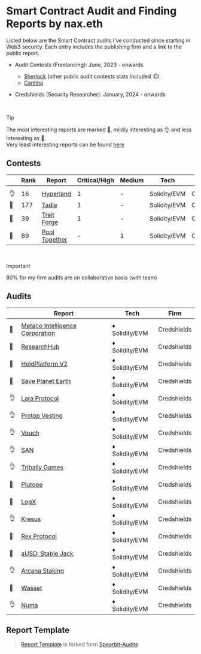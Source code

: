 # Smart Contract Audit and Finding Reports by nax.eth

Listed below are the Smart Contract audits I’ve conducted since starting in Web3 security. Each entry includes the publishing firm and a link to the public report.

- Audit Contests (Freelancing): June, 2023 - onwards

  - [Sherlock](https://audits.sherlock.xyz/watson/namx05) (other public audit contests stats included :D)
  - [Cantina](https://cantina.xyz/u/namx05)

- Credshields (Security Researcher): January, 2024 - onwards

<br>

> [!TIP]
> The most interesting reports are marked 💎, mildly interesting as 👌 and less interesting as 📰. <br>
> Very least interesting reports can be found [here](/least_interesting_reports/README.md)

## Contests

|     | Rank | Report                                                                                         | Critical/High | Medium | Tech         | Firm      |
| --- | ---- | ---------------------------------------------------------------------------------------------- | ------------- | ------ | ------------ | --------- |
|     |      |                                                                                                |               |        |              |           |
| 👌  | 16   | [Hyperland](https://cantina.xyz/competitions/cd180bb3-5d7d-46ed-8b99-d905e54a9d0b/leaderboard) | 1             | -      | Solidity/EVM | Cantina   |
| 💎  | 177  | [Tadle](https://codehawks.cyfrin.io/c/2024-08-tadle/s/679)                                     | 1             | -      | Solidity/EVM | CodeHawks |
| 💎  | 39   | [Trait Forge](solo/C4/TraitForge_July24.md)                                                    | 1             | -      | Solidity/EVM | CodeArena |
| 📰  | 89   | [Pool Together](solo/C4/PoolTogether_July23.md)                                                | -             | 1      | Solidity/EVM | CodeArena |

<br>

> [!IMPORTANT]
> 80% for my firm audits are on collaborative basis (with team)

## Audits

|     | Report                                                                                                                         | Tech           | Firm        |
| --- | ------------------------------------------------------------------------------------------------------------------------------ | -------------- | ----------- |
|     |                                                                                                                                |                |             |
| 💎  | [Metaco Intelligence Corporation](https://github.com/Credshields/audit-reports/blob/master/Zoth_Final_Audit_Report.pdf)        | ♦ Solidity/EVM | Credshields |
| 📰  | [ResearchHub](https://github.com/Credshields/audit-reports/blob/master/ResearchHub_SmartContract_Final_Audit_Report.pdf)       | ♦ Solidity/EVM | Credshields |
| 📰  | [HoldPlatform V2](https://github.com/Credshields/audit-reports/blob/master/HoldPlatform_Final_Audit_Report.pdf)                | ♦ Solidity/EVM | Credshields |
| 💎  | [Save Planet Earth](https://github.com/Credshields/audit-reports/blob/master/SPE_Smart_Contract_Final_Audit_Report.pdf)        | ♦ Solidity/EVM | Credshields |
| 👌  | [Lara Protocol](https://github.com/Credshields/audit-reports/blob/master/Lara_Liquid_Staking_Final_Audit_Report.pdf)           | ♦ Solidity/EVM | Credshields |
| 👌  | [Protop Vesting](https://github.com/Credshields/audit-reports/blob/master/Protop_Vesting_Contracts_Final_Report.pdf)           | ♦ Solidity/EVM | Credshields |
| 👌  | [Vouch](https://github.com/Credshields/audit-reports/blob/master/Vouch_Contract_Final_Audit_Report.pdf)                        | ♦ Solidity/EVM | Credshields |
| 👌  | [SAN](https://github.com/Credshields/audit-reports/blob/master/SAN_Final_Report.pdf)                                           | ♦ Solidity/EVM | Credshields |
| 👌  | [Tribally Games](https://github.com/Credshields/audit-reports/blob/master/Tribally_Games_Final_Report.pdf)                     | ♦ Solidity/EVM | Credshields |
| 💎  | [Plutope](https://github.com/Credshields/audit-reports/blob/master/Plutope_Final_Audit_Report.pdf)                             | ♦ Solidity/EVM | Credshields |
| 💎  | [LogX](https://github.com/Credshields/audit-reports/blob/4d34781e41a23c270314fac5aced61fc24370f4c/LogX_Token_Final_Report.pdf) | ♦ Solidity/EVM | Credshields |
| 👌  | [Kresus](https://github.com/Credshields/audit-reports/blob/master/Kresus_Final_Audit_Report.pdf)                               | ♦ Solidity/EVM | Credshields |
| 💎  | [Rex Protocol](https://github.com/Credshields/audit-reports/blob/master/Rex_Exchange_Final_Audit_Report.pdf)                   | ♦ Solidity/EVM | Credshields |
| 💎  | [aUSD: Stable Jack](https://github.com/Credshields/audit-reports/blob/master/aUSD_SC_Final_Audit_Report.pdf)                   | ♦ Solidity/EVM | Credshields |
| 👌  | [Arcana Staking](https://github.com/Credshields/audit-reports/blob/master/Arcana_Staking_Contract_Final_Audit_Report.pdf)      | ♦ Solidity/EVM | Credshields |
| 💎  | [Wasset](https://github.com/Credshields/audit-reports/blob/master/Wasset_Final_Audit_Report.pdf)                               | ♦ Solidity/EVM | Credshields |
| 👌  | [Numa](https://github.com/Credshields/audit-reports/blob/master/Numa_Final_Audit_Report.pdf)                                   | ♦ Solidity/EVM | Credshields |

## Report Template

> [Report Template](Report_Template.md) is forked form [Spearbit-Audits](https://github.com/spearbit-audits/report-template/blob/main/report.md)

<br>
